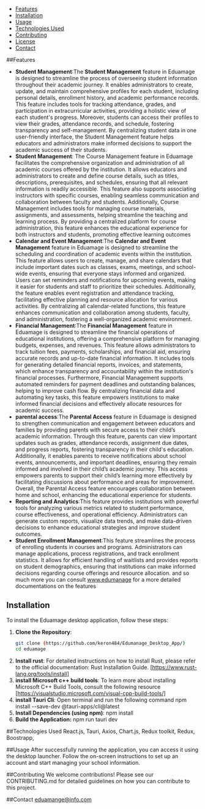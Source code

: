 - [Features](#features)
- [Installation](#installation)
- [Usage](#usage)
- [Technologies Used](#technologies-used)
- [Contributing](#contributing)
- [License](#license)
- [Contact](#contact)


##Features
- **Student Management**:The **Student Management** feature in Eduamage is designed to streamline the process of overseeing student information throughout their academic journey. It enables administrators to create, update, and maintain comprehensive profiles for each student, including personal details, enrollment history, and academic performance records. This feature includes tools for tracking attendance, grades, and participation in extracurricular activities, providing a holistic view of each student's progress. Moreover, students can access their profiles to view their grades, attendance records, and schedule, fostering transparency and self-management. By centralizing student data in one user-friendly interface, the Student Management feature helps educators and administrators make informed decisions to support the academic success of their students.
- **Student Management**: The Course Management feature in Eduamage facilitates the comprehensive organization and administration of all academic courses offered by the institution. It allows educators and administrators to create and define course details, such as titles, descriptions, prerequisites, and schedules, ensuring that all relevant information is readily accessible. This feature also supports associating instructors with specific courses, enabling seamless communication and collaboration between faculty and students. Additionally, Course Management includes tools for managing course materials, assignments, and assessments, helping streamline the teaching and learning process. By providing a centralized platform for course administration, this feature enhances the educational experience for both instructors and students, promoting effective learning outcomes
- **Calendar and Event Management**:The **Calendar and Event Management** feature in Eduamage is designed to streamline the scheduling and coordination of academic events within the institution. This feature allows users to create, manage, and share calendars that include important dates such as classes, exams, meetings, and school-wide events, ensuring that everyone stays informed and organized. Users can set reminders and notifications for upcoming events, making it easier for students and staff to prioritize their schedules. Additionally, the feature enables event registration and attendance tracking, facilitating effective planning and resource allocation for various activities. By centralizing all calendar-related functions, this feature enhances communication and collaboration among students, faculty, and administration, fostering a well-organized academic environment.
- **Financial Management**:The **Financial Management** feature in Eduamage is designed to streamline the financial operations of educational institutions, offering a comprehensive platform for managing budgets, expenses, and revenues. This feature allows administrators to track tuition fees, payments, scholarships, and financial aid, ensuring accurate records and up-to-date financial information. It includes tools for generating detailed financial reports, invoices, and statements, which enhance transparency and accountability within the institution's financial processes. Furthermore, Financial Management supports automated reminders for payment deadlines and outstanding balances, helping to improve cash flow. By centralizing financial data and automating key tasks, this feature empowers institutions to make informed financial decisions and effectively allocate resources for academic success.
- **parental access**:The **Parental Access** feature in Eduamage is designed to strengthen communication and engagement between educators and families by providing parents with secure access to their child’s academic information. Through this feature, parents can view important updates such as grades, attendance records, assignment due dates, and progress reports, fostering transparency in their child's education. Additionally, it enables parents to receive notifications about school events, announcements, and important deadlines, ensuring they remain informed and involved in their child’s academic journey. This access empowers parents to support their child’s learning more effectively by facilitating discussions about performance and areas for improvement. Overall, the Parental Access feature encourages collaboration between home and school, enhancing the educational experience for students.
- **Reporting and Analytics**:This feature provides institutions with powerful tools for analyzing various metrics related to student performance, course effectiveness, and operational efficiency. Administrators can generate custom reports, visualize data trends, and make data-driven decisions to enhance educational strategies and improve student outcomes.
- **Student Enrollment Management**:This feature streamlines the process of enrolling students in courses and programs. Administrators can manage applications, process registrations, and track enrollment statistics. It allows for efficient handling of waitlists and provides reports on student demographics, ensuring that institutions can make informed decisions regarding course offerings and resource allocation.
and so much more you can consult www.edumanage for a more detailed documentations on the features

## Installation
To install the Eduamage desktop application, follow these steps:
1. **Clone the Repository**:
   ```bash
   git clone (https://github.com/keron484/Edumanage_Desktop_App/)
   cd eduamage
2. **Install rust**:
   For detailed instructions on how to install Rust, please refer to the official documentation: Rust Installation Guide.
   [https://www.rust-lang.org/tools/install]
4. **install Microsoft c++ build tools**:
   To learn more about installing Microsoft C++ Build Tools, consult the following resource
   [https://visualstudio.microsoft.com/visual-cpp-build-tools/]
5. **install Tauri Cli**:
   Open terminal and run the following command
   npm install --save-dev @tauri-apps/cli@latest
6. **Install Dependencies (using npm)**:
   npm install
7. **Build the Application:**
   npm run tauri dev


##Technologies Used
React.js, Tauri, Axios, Chart.js, Redux toolkit, Redux, Boostrapp, 

##Usage
After successfully running the application, you can access it using the desktop launcher. Follow the on-screen instructions to set up an account and start managing your school information.

##Contributing
We welcome contributions! Please see our CONTRIBUTING.md for detailed guidelines on how you can contribute to this project.

##Contact
eduamange@info.com

